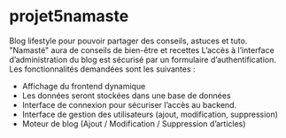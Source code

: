 # projet5namaste

Blog lifestyle pour pouvoir partager des conseils, astuces et tuto. "Namasté" aura de conseils de bien-être et recettes
L’accès à l’interface d’administration du blog est sécurisé par un formulaire d’authentification.
Les fonctionnalités demandées sont les suivantes : 
* Affichage du frontend dynamique
* Les données seront stockées dans une base de données
* Interface de connexion pour sécuriser l’accès au backend.
* Interface de gestion des utilisateurs (ajout, modification, suppression)
* Moteur de blog (Ajout / Modification / Suppression d’articles)
